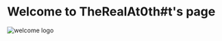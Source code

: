 # Welcome to TheRealAt0th#t's page
![welcome logo](https://media1.tenor.com/images/9ea72ef078139ced289852e8a4ea0c5c/tenor.gif?itemid=7537923)
